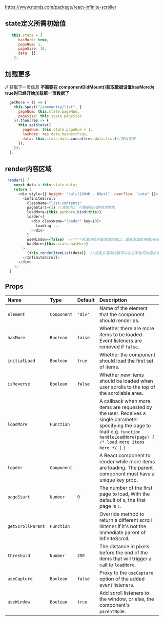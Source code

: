 https://www.npmjs.com/package/react-infinite-scroller

## state定义所需初始值

```javascript
   this.state = {
      hasMore: true,
      pageNum: 1,
      pageSize: 10,
      data: []
    };
```

## 加载更多

// 获取下一页信息
**不需要在 componentDidMount()获取数据设置hasMore为true时已经开始加载第一页数据了**

```javascript
  getMore = () => {
    this.$post("/community/list", {
      pageNum: this.state.pageNum,
      pageSize: this.state.pageSize
    }).then(res => {
      this.setState({
        pageNum: this.state.pageNum + 1,
        hasMore: res.data.hasNextPage,
        data: this.state.data.concat(res.data.list)//数组连接
      });
    });
  };
```

## render内容区域

```javascript
 render() {
    const data = this.state.data;
    return (
      <div style={{ height: "calc(100vh - 60px)", overflow: "auto" }}>
        <InfiniteScroll
          className="list-contents"
          pageStart={1} //首页为1，可根据自己的具体需求
          loadMore={this.getMore.bind(this)}
          loader={
            <div className="loader" key={0}>
              Loading ...
            </div>
          }
          useWindow={false}  //****将滚动侦听器添加到窗口，或者添加组件的parentNode****
          hasMore={this.state.hasMore}
        >
          {this.renderItemList(data)}  //自定义渲染内容可以在这写也可以提出来
        </InfiniteScroll>
      </div>
    );
  }
```

## Props

| Name              | Type        | Default | Description                                                  |
| :---------------- | :---------- | :------ | :----------------------------------------------------------- |
| `element`         | `Component` | `'div'` | Name of the element that the component should render as.     |
| `hasMore`         | `Boolean`   | `false` | Whether there are more items to be loaded. Event listeners are removed if `false`. |
| `initialLoad`     | `Boolean`   | `true`  | Whether the component should load the first set of items.    |
| `isReverse`       | `Boolean`   | `false` | Whether new items should be loaded when user scrolls to the top of the scrollable area. |
| `loadMore`        | `Function`  |         | A callback when more items are requested by the user. Receives a single parameter specifying the page to load e.g. `function handleLoadMore(page) { /* load more items here */ }` } |
| `loader`          | `Component` |         | A React component to render while more items are loading. The parent component must have a unique key prop. |
| `pageStart`       | `Number`    | `0`     | The number of the first page to load, With the default of `0`, the first page is `1`. |
| `getScrollParent` | `Function`  |         | Override method to return a different scroll listener if it's not the immediate parent of InfiniteScroll. |
| `threshold`       | `Number`    | `250`   | The distance in pixels before the end of the items that will trigger a call to `loadMore`. |
| `useCapture`      | `Boolean`   | `false` | Proxy to the `useCapture` option of the added event listeners. |
| `useWindow`       | `Boolean`   | `true`  | Add scroll listeners to the window, or else, the component's `parentNode`. |
